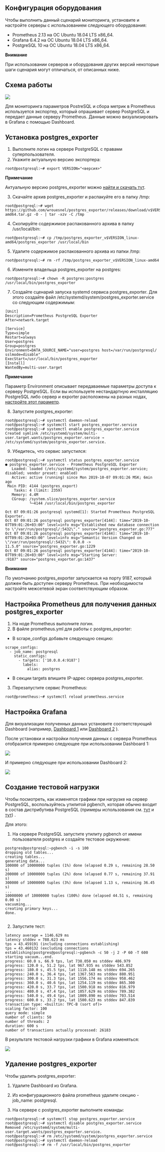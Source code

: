 ## Конфигурация оборудования

Чтобы выполнить данный сценарий мониторинга, установите и настройте серверы с использованием следующего оборудования:

- Prometheus 2.13 на ОС Ubuntu 18.04 LTS x86_64.
- Grafana 6.4.2 на ОС Ubuntu 18.04 LTS x86_64.
- PostgreSQL 10 на ОС Ubuntu 18.04 LTS x86_64.

<warn>

**Внимание**

При использовании серверов и оборудования других версий некоторые шаги сценария могут отличаться, от описанных ниже.

</warn>

## Схема работы

![](./assets/1572590876768-1572590876768.png)

Для мониторинга параметров PostreSQL и сбора метрик в Prometheus используется экспортер, который опрашивает сервер PostgreSQL и передает данные серверу Prometheus. Данные можно визуализировать в Grafana с помощью Dashboard.

## Установка postgres_exporter

1.  Выполните логин на сервере PostgreSQL с правами суперпользователя.
2.  Укажите актуальную версию экспортера:

```
root@postgresql:~# export VERSION="<версия>"
```

<info>

**Примечание**

Актуальную версию postgres_exporter можно [найти и скачать тут](https://github.com/wrouesnel/postgres_exporter/releases).

</info>

3.  Скачайте архив postgres_exporter и распакуйте его в папку /tmp:

```
root@postgreql:~# wget https://github.com/wrouesnel/postgres_exporter/releases/download/v$VERSION/postgres_exporter_v$VERSION_linux-amd64.tar.gz -O - | tar -xzv -C /tmp
```

4.  Скопируйте содержимое распакованного архива в папку /usr/local/bin:

```
root@postgresql:~# cp /tmp/postgres_exporter_v$VERSION_linux-amd64/postgres_exporter /usr/local/bin
```

5.  Удалите содержимое распакованного архива из папки /tmp:

```
root@postgresql:~# rm -rf /tmp/postgres_exporter_v$VERSION_linux-amd64
```

6.  Измените владельца postgres_exporter на postgres:

```
root@postgresql:~# chown -R postgres:postgres /usr/local/bin/postgres_exporter
```

7.  Создайте сценарий запуска systemd сервиса postgres_exporter. Для этого создайте файл /etc/systemd/system/postgres_exporter.service со следующим содержимым:

```
[Unit]
Description=Prometheus PostgreSQL Exporter
After=network.target

[Service]
Type=simple
Restart=always
User=postgres
Group=postgres
Environment=DATA_SOURCE_NAME="user=postgres host=/var/run/postgresql/ sslmode=disable"
ExecStart=/usr/local/bin/postgres_exporter
[Install]
WantedBy=multi-user.target
```

<info>

**Примечание**

Параметр Environment описывает передаваемые параметры доступа к серверу PostgreSQL. Если вы используете нестандартную инсталляцию PostgreSQL либо сервер и exporter расположены на разных нодах, [настройте этот параметр](https://godoc.org/github.com/lib/pq).

</info>

8.  Запустите postgres_exporter:

```
root@postgresql:~# systemctl daemon-reload
root@postgresql:~# systemctl start postgres_exporter.service
root@postgresql:~# systemctl enable postgres_exporter.service
Created symlink /etc/systemd/system/multi-user.target.wants/postgres_exporter.service → /etc/systemd/system/postgres_exporter.service.
```

9.  Убедитесь, что сервис запустился:

```
root@postgresql:~# systemctl status postgres_exporter.service 
● postgres_exporter.service - Prometheus PostgreSQL Exporter
   Loaded: loaded (/etc/systemd/system/postgres_exporter.service; disabled; vendor preset: enabled)
   Active: active (running) since Mon 2019-10-07 09:01:26 MSK; 6min ago
 Main PID: 4144 (postgres_export)
    Tasks: 4 (limit: 2359)
   Memory: 4.4M
   CGroup: /system.slice/postgres_exporter.service
           └─4144 /usr/local/bin/postgres_exporter

Oct 07 09:01:26 postgresql systemd[1]: Started Prometheus PostgreSQL Exporter.
Oct 07 09:01:26 postgresql postgres_exporter[4144]: time="2019-10-07T09:01:26+03:00" level=info msg="Established new database connection to \"/var/run/postgresql/:5432\"." source="postgres_exporter.go:777"
Oct 07 09:01:26 postgresql postgres_exporter[4144]: time="2019-10-07T09:01:26+03:00" level=info msg="Semantic Version Changed on \"/var/run/postgresql/:5432\": 0.0.0 -> 11.5.0" source="postgres_exporter.go:1229
Oct 07 09:01:26 postgresql postgres_exporter[4144]: time="2019-10-07T09:01:26+03:00" level=info msg="Starting Server: :9187" source="postgres_exporter.go:1437"
```

<warn>

**Внимание**

По умолчанию postgres_exporter запускается на порту 9187, который должен быть доступен серверу Prometheus. При необходимости настройте межсетевой экран соответствующим образом.

</warn>

## Настройка Prometheus для получения данных postgres_exporter

1.  На ноде Prometheus выполните логин.
2.  В файле prometheus.yml для работы с postgres_exporter:

- В scrape_configs добавьте следующую секцию:

```
scrape_configs:
  - job_name: postgresql
    static_configs:
      - targets: ['10.0.0.4:9187']
        labels:
          alias: postgres

```

- В секции targets впишите IP-адрес сервера postgres_exporter.

3.  Перезапустите сервис Prometheus:

```
root@prometheus:~# systemctl reload prometheus.service

```

## Настройка Grafana

Для визуализации полученных данных установите соответствующий Dashboard (например, [Dashboard 1](https://grafana.com/grafana/dashboards/455) или [Dashboard 2](https://grafana.com/grafana/dashboards/9628) ).

После установки и настройки получения данных с сервера Prometheus отобразится примерно следующее при использовании Dashboard 1:

![](./assets/1572590118820-1572590118820.png)

И примерно следующее при использовании Dashboard 2:

**![](./assets/1572590138354-1572590138354.png)**

## Создание тестовой нагрузки

Чтобы посмотреть, как изменятся графики при нагрузке на сервер PostgreSQL, воспользуйтесь утилитой pgbench, которая обычно входит в состав дистрибутива PostgreSQL (примеры использования см. [тут](https://wiki.postgresql.org/wiki/Pgbench) и [тут](https://www.8host.com/blog/testirovanie-proizvoditelnosti-upravlyaemoj-bazy-dannyx-postgresql-s-pomoshhyu-pgbench/)) .

Для этого:

1.  На сервере PostgreSQL запустите утилиту pgbench от имени пользователя postgres и создайте тестовое окружение:

```
postgres@postgresql:~pgbench -i -s 100
dropping old tables...
creating tables...
generating data...
100000 of 10000000 tuples (1%) done (elapsed 0.29 s, remaining 28.50 s)
200000 of 10000000 tuples (2%) done (elapsed 0.77 s, remaining 37.91 s)
300000 of 10000000 tuples (3%) done (elapsed 1.13 s, remaining 36.45 s)
...
10000000 of 10000000 tuples (100%) done (elapsed 44.51 s, remaining 0.00 s)
vacuuming...
creating primary keys...
done.


```

2.  Запустите тест:

```
latency average = 1146.629 ms
latency stddev = 788.623 ms
tps = 43.459191 (including connections establishing)
tps = 43.460132 (excluding connections establishing)postgres@postgresql:~pgbench -c 50 -j 2 -P 60 -T 600
starting vacuum...end.
progress: 60.0 s, 66.9 tps, lat 738.050 ms stddev 486.979
progress: 120.0 s, 51.2 tps, lat 967.935 ms stddev 543.852
progress: 180.0 s, 45.5 tps, lat 1110.148 ms stddev 694.265
progress: 240.0 s, 36.4 tps, lat 1367.563 ms stddev 880.951
progress: 300.0 s, 31.3 tps, lat 1556.174 ms stddev 958.462
progress: 360.0 s, 40.6 tps, lat 1254.119 ms stddev 865.300
progress: 420.0 s, 33.7 tps, lat 1500.918 ms stddev 816.979
progress: 480.0 s, 47.4 tps, lat 1057.629 ms stddev 789.382
progress: 540.0 s, 49.4 tps, lat 1009.890 ms stddev 703.514
progress: 600.0 s, 33.2 tps, lat 1500.623 ms stddev 847.839
transaction type: <builtin: TPC-B (sort of)>
scaling factor: 100
query mode: simple
number of clients: 50
number of threads: 2
duration: 600 s
number of transactions actually processed: 26183
```

В результате тестовой нагрузки графики в Grafana изменяться:

**![](./assets/1572590394406-1572590394406.png)**

## Удаление postgres_exporter

Чтобы удалить postgres_exporter:

1.  Удалите Dashboard из Grafana.

2.  Из конфигурационного файла prometheus удалите секцию - job_name: postgresql.

3.  На сервере с postgres_exporter выполните команды:

```
root@postgresql:~# systemctl stop postgres_exporter.service 
root@postgresql:~# systemctl disable postgres_exporter.service 
Removed /etc/systemd/system/multi-user.target.wants/postgres_exporter.service.
root@postgresql:~# rm /etc/systemd/system/postgres_exporter.service
root@postgresql:~# systemctl daemon-reload
root@postgresql:~# rm -f /usr/local/bin/postgres_exporter
```
